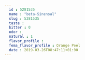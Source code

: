 ```yaml
---
  id : 5281535
  name : "beta-Sinensal"
  slug : 5281535
  taste : 
  bitter : 0
  odor : 
  natural : 1
  flavor_profile : 
  fema_flavor_profile : Orange Peel
  date : 2019-03-26T08:47:11+01:00
---
```



